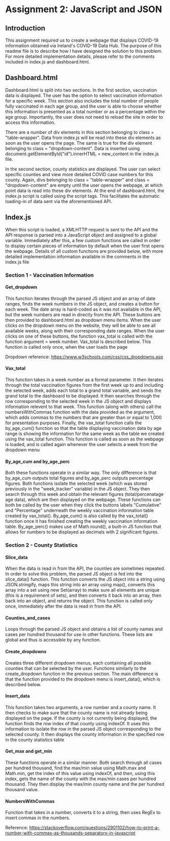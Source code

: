 # Assignment 2: JavaScript and JSON

## Introduction
This assignment required us to create a webpage that displays COVID-19 information obtained via Ireland's COVID-19 Data Hub. The purpose of this readme file is to describe how I have designed the solution to this problem. For more detailed implementation details, please refer to the comments included in index.js and dashboard.html.

## Dashboard.html
Dashboard.html is split into two sections. In the first section, vaccination data is displayed. The user has the option to select vaccination information for a specific week. This section also includes the total number of people fully vaccinated in each age group, and the user is able to choose whether this information is presented as a total number or as a percentage within the age group. Importantly, the user does not need to reload the site in order to access this information. 

There are a number of div elements in this section belonging to class = "table-wrapper". Data from index.js will be read into these div elements as soon as the user opens the page. The same is true for the div element belonging to class = "dropdown-content". Data is inserted using document.getElementById("id").innerHTML = new_content in the index.js file.

In the second section, county statistics are displayed. The user can select specific counties and view more detailed COVID case numbers for this county. Again, divs belonging to class = "table-wrapper" and class = "dropdown-content" are empty until the user opens the webpage, at which point data is read into these div elements. At the end of dashboard.html, the index.js script is called using the script tags. This facilitates the automatic loading-in of data sent via the aforementioned API.

## Index.js 
When this script is loaded, a XMLHTTP request is sent to the API and the API response is parsed into a JavaScript object and assigned to a global variable. Immediately after this, a few custom functions are called in order to display certain pieces of information by default when the user first opens the webpage. Details of all custom functions are provided below, with more detailed implementation information available in the comments in the index.js file

### Section 1 - Vaccination Information

#### Get_dropdown
This function iterates through the parsed JS object and an array of date ranges, finds the week numbers in the JS object, and creates a button for each week. The date array is hard-coded as it was not available in the API, but the week numbers are read in directly from the API. These buttons are then provided to dashboard.html as dropdown menu items. When the user clicks on the dropdown menu on the website, they will be able to see all available weeks, along with their corresponding date ranges. When the user clicks on one of these buttons, the function vax_total is called with the function argument = week number. Vax_total is described below. This function is called only once, when the user loads the page

Dropdown reference: https://www.w3schools.com/css/css_dropdowns.asp

#### Vax_total
This function takes in a week number as a formal parameter. It then iterates through the total vaccination figures from the first week up to and including the selected week, adds each total to a grand total variable, and sends the grand total to the dashboard to be displayed. It then searches through the row corresponding to the selected week in the JS object and displays information relevent to that week. This function (along with others) call the numbersWithCommas function with the data provided as the argument, which adds commas to the numbers that are greater than or equal to 1,000 for presentation purposes. Finally, the vax_total function calls the by_age_cum() function so that the table displaying vaccination data by age range is showing the information for the same week as the table we created using the vax_total function. This function is called as soon as the webpage is loaded, and is called again whenever the user selects a week from the dropdown menu

#### By_age_cum and by_age_perc
Both these functions operate in a similar way. The only difference is that by_age_cum outputs total figures and by_age_perc outputs percentage figures. Both functions isolate the selected week (which was stored previously in the "week_tracker" variable) in the JS object. They then search through this week and obtain the relevant figures (total/percenatage age data), which are then displayed on the webpage. These functions can both be called by the user when they click the buttons labels "Cumulative" and "Percentage" underneath the weekly vaccination information table created by vax_total(). By_age_cum() is also called by the vax_total() function once it has finished creating the weekly vaccination information table. By_age_perc() makes use of Math.round(), a built-in JS function that allows for numbers to be displayed as decimals with 2 significant figures.

### Section 2 - County Statistics

#### Slice_data
When the data is read in from the API, the counties are sometimes repeated. In order to solve this problem, the parsed JS object is fed into the slice_data() function. This function converts the JS object into a string using JSON.stringify, maps this string into an array using map(), converts this array into a set using new Set(array) to make sure all elements are unique (this is a requirement of sets), and then converts it back into an array, then back into an object, and returns the object. This function is called only once, immediately after the data is read in from the API. 

#### Counties_and_cases
Loops through the parsed JS object and obtains a list of county names and cases per hundred thousand for use in other functions. These lists are global and thus is accessible by any function.

#### Create_dropdowns
Creates three different dropdown menus, each containing all possible counties that can be selected by the user. Functions similarly to the create_dropdown function in the previous section. The main difference is that the function provided to the dropdown menu is insert_data(), which is described below.

#### Insert_data
This function takes two arguments, a row number and a county name. It then checks to make sure that the county name is not already being displayed on the page. If the county is not currently being displayed, the function finds the row index of that county using indexOf. It uses this information to isolate the row in the parsed JS object corresponding to the selected county. It then displays the county information in the specified row in the county statistics table

#### Get_max and get_min
These functions operate in a similar manner. Both search through all cases per hundred thousand, find the max/min value using Math.max and Math.min, get the index of this value using indexOf, and then, using this index, gets the name of the county with the max/min cases per hundred thousand. They then display the max/min county name and the per hundred thousand value.

#### NumbersWithCommas
Function that takes in a number, converts it to a string, then uses RegEx to insert commas in the numbers.

Reference: https://stackoverflow.com/questions/2901102/how-to-print-a-number-with-commas-as-thousands-separators-in-javascript
